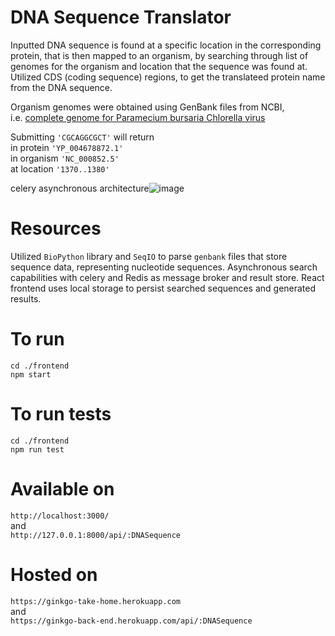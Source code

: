 # DNA Sequence Translator
Inputted DNA sequence is found at a specific location in the corresponding protein, that is then mapped to an organism, by searching through list of genomes for the organism and location that the sequence was found at.
Utilized CDS (coding sequence) regions, to get the translateed protein name from the DNA sequence.

Organism genomes were obtained using GenBank files from NCBI, <br/> i.e. [complete genome for Paramecium bursaria Chlorella virus](https://www.ncbi.nlm.nih.gov/nuccore/NC_000852.5)


Submitting ``'CGCAGGCGCT'`` will return <br/> 
in protein ``'YP_004678872.1'`` <br/> 
in organism ``'NC_000852.5'`` <br/>
at location ``'1370..1380'``

celery asynchronous architecture![image](https://user-images.githubusercontent.com/55855284/147863657-5c7f9b92-f9de-4f85-9750-940e8ac0dac3.png)


# Resources
Utilized `BioPython` library and `SeqIO` to parse `genbank` files that store sequence data, representing nucleotide sequences.
Asynchronous search capabilities with celery and Redis as message broker and result store.
React frontend uses local storage to persist searched sequences and generated results.

# To run
``cd ./frontend`` <br/>
``npm start``

# To run tests
``cd ./frontend`` <br/>
``npm run test``

# Available on
``http://localhost:3000/`` <br/> and <br/> ``http://127.0.0.1:8000/api/:DNASequence``

# Hosted on
``https://ginkgo-take-home.herokuapp.com`` 
    <br/> and <br/> 
``https://ginkgo-back-end.herokuapp.com/api/:DNASequence``
